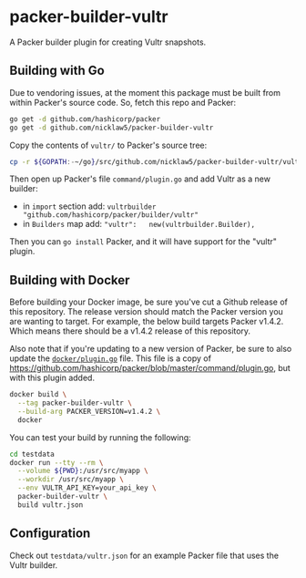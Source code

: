 # packer-builder-vultr

A Packer builder plugin for creating Vultr snapshots.

## Building with Go

Due to vendoring issues, at the moment this package must be built from within
Packer's source code. So, fetch this repo and Packer:

```bash
go get -d github.com/hashicorp/packer
go get -d github.com/nicklaw5/packer-builder-vultr
```

Copy the contents of `vultr/` to Packer's source tree:

```bash
cp -r ${GOPATH:-~/go}/src/github.com/nicklaw5/packer-builder-vultr/vultr ${GOPATH:-~/go}/src/github.com/hashicorp/packer/builder/
```

Then open up Packer's file `command/plugin.go` and add Vultr as a new builder:

- in `import` section add: `vultrbuilder "github.com/hashicorp/packer/builder/vultr"`
- in `Builders` map add: `"vultr":   new(vultrbuilder.Builder),`

Then you can `go install` Packer, and it will have support for the "vultr" plugin.

## Building with Docker

Before building your Docker image, be sure you've cut a Github release of this repository.
The release version should match the Packer version you are wanting to target.
For example, the below build targets Packer v1.4.2. Which means there should be
a v1.4.2 release of this repository.

Also note that if you're updating to a new version of Packer, be sure to also update
the [`docker/plugin.go`](docker/plugin.go) file. This file is a copy of
https://github.com/hashicorp/packer/blob/master/command/plugin.go, but with
this plugin added.

```bash
docker build \
  --tag packer-builder-vultr \
  --build-arg PACKER_VERSION=v1.4.2 \
  docker
```

You can test your build by running the following:

```bash
cd testdata
docker run --tty --rm \
  --volume ${PWD}:/usr/src/myapp \
  --workdir /usr/src/myapp \
  --env VULTR_API_KEY=your_api_key \
  packer-builder-vultr \
  build vultr.json
```

## Configuration

Check out `testdata/vultr.json` for an example Packer file that uses the Vultr builder.
